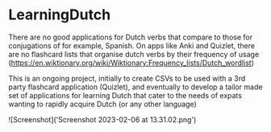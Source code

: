 # LearningDutch

There are no good applications for Dutch verbs that compare to those for conjugations of for example, Spanish. On apps like Anki and Quizlet, there are no flashcard lists that organise dutch verbs by their frequency of usage (https://en.wiktionary.org/wiki/Wiktionary:Frequency_lists/Dutch_wordlist)

This is an ongoing project, initially to create CSVs to be used with a 3rd party flashcard application (Quizlet), and eventually to develop a tailor made set of applications for learning Dutch that cater to the needs of expats wanting to rapidly acquire Dutch (or any other language)

![Screenshot]('Screenshot 2023-02-06 at 13.31.02.png')
